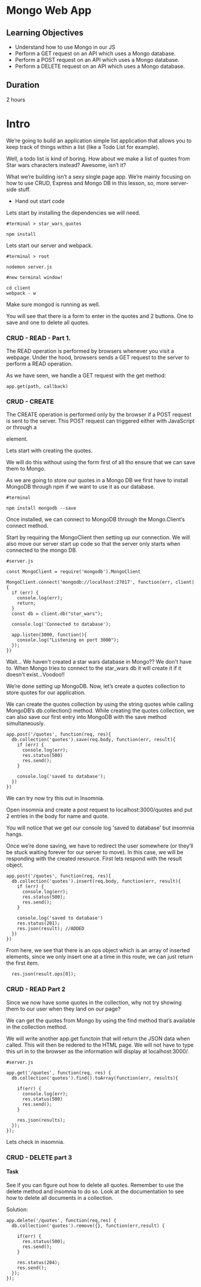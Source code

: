 # Mongo Web App

## Learning Objectives
- Understand how to use Mongo in our JS
- Perform a GET request on an API which uses a Mongo database.
- Perform a POST request on an API which uses a Mongo database.
- Perform a DELETE request on an API which uses a Mongo database.

## Duration
2 hours

# Intro

We’re going to build an application simple list application that allows you to keep track of things within a list (like a Todo List for example).

Well, a todo list is kind of boring. How about we make a list of quotes from Star wars characters instead? Awesome, isn’t it?

What we’re building isn’t a sexy single page app. We’re mainly focusing on how to use CRUD, Express and Mongo DB in this lesson, so, more server-side stuff.

- Hand out start code

Lets start by installing the dependencies we will need.

```
#terminal > star_wars_quotes

npm install

```

Lets start our server and webpack.

```
#terminal > root

nodemon server.js
```

```
#new terminal window!

cd client
webpack - w
```
Make sure mongod is running as well. 

You will see that there is a form to enter in the quotes and 2 buttons. One to save and one to delete all quotes. 

### CRUD - READ - Part 1.

The READ operation is performed by browsers whenever you visit a webpage. Under the hood, browsers sends a GET request to the server to perform a READ operation. 


As we have seen, we handle a GET request with the get method:

```
app.get(path, callback)
```



### CRUD - CREATE

The CREATE operation is performed only by the browser if a POST request is sent to the server. This POST request can triggered either with JavaScript or through a <form> element.

Lets start with creating the quotes. 

We will do this without using the form first of all tho ensure that we can save them to Mongo. 

As we are going to store our quotes in a Mongo DB we first have to install MongoDB through npm if we want to use it as our database.

```
#terminal

npm install mongodb --save
```

Once installed, we can connect to MongoDB through the Mongo.Client‘s connect method.

Start by requiring the MongoClient then setting up our connection. We will also move our server start up code so that the server only starts when connected to the mongo DB.

```
#server.js

const MongoClient = require('mongodb').MongoClient

MongoClient.connect('mongodb://localhost:27017', function(err, client) {
  if (err) {
    console.log(err);
    return;
  }
  const db = client.db("star_wars");

  console.log('Connected to database');

  app.listen(3000, function(){ 
    console.log("Listening on port 3000"); 
  }); 
})
```

Wait... We haven't created a star wars database in Mongo?? We don't have to. When Mongo tries to connect to the star_wars db it will create it if it doesn't exist...Voodoo!!

We’re done setting up MongoDB. Now, let’s create a quotes collection to store quotes for our application.

We can create the quotes collection by using the string quotes while calling MongoDB’s db.collection() method. While creating the quotes collection, we can also save our first entry into MongoDB with the save method simultaneously.

```
app.post('/quotes', function(req, res){
  db.collection('quotes').save(req.body, function(err, result){
    if (err) {
      console.log(err);
      res.status(500)
      res.send();
    }

    console.log('saved to database');
  })
})
```
We can try now try this out in Insomnia.

Open insomnia and create a post request to localhost:3000/quotes and put 2 entries in the body for name and quote. 

You will notice that we get our console log 'saved to database' but insomnia hangs.

Once we’re done saving, we have to redirect the user somewhere (or they’ll be stuck waiting forever for our server to move). In this case, we will be responding with the created resource. First lets respond with the result object.

```
app.post('/quotes', function(req, res){
  db.collection('quotes').insert(req.body, function(err, result){
    if (err) {
      console.log(err);
      res.status(500);
      res.send();
    } 

    console.log('saved to database')
    res.status(201);
    res.json(result); //ADDED
  })
})
```

From here, we see that there is an ops object which is an array of inserted elements, since we only insert one at a time in this route, we can just return the first item.

```
  res.json(result.ops[0]);
```


### CRUD - READ Part 2

Since we now have some quotes in the collection, why not try showing them to our user when they land on our page?

We can get the quotes from Mongo by using the find method that’s available in the collection method.

We will write another app.get functoin that will return the JSON data when called. This will then be redered to the HTML page. We will not have to type this url in to the browser as the information will display at localhost:3000/.

```
#server.js

app.get('/quotes', function(req, res) {
  db.collection('quotes').find().toArray(function(err, results){

    if(err) {
      console.log(err);
      res.status(500)
      res.send();
    }

    res.json(results);
  });
});
```

Lets check in insomnia. 

### CRUD - DELETE part 3

#### Task

  See if you can figure out how to delete all quotes. Remember to use the delete method and insomnia to do so. Look at the documentation to see how to delete all documents in a collection.

Solution:

  ```
  app.delete('/quotes', function(req,res) {
    db.collection('quotes').remove({}, function(err,result) {

      if(err) {
        res.status(500);
        res.send();
      }

      res.status(204);
      res.send();
    });
  });
  ```

